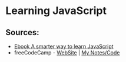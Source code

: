 # Learning JavaScript

## Sources:

* [Ebook A smarter way to learn JavaScript](https://github.com/igorvidottof/learning-javascript/tree/master/ebook-a-smarter-way-to-learn-javascript)
* freeCodeCamp - [WebSite](https://freecodecamp.com) | [My Notes/Code](https://github.com/igorvidottof/learning-javascript/tree/master/freeCodeCamp)